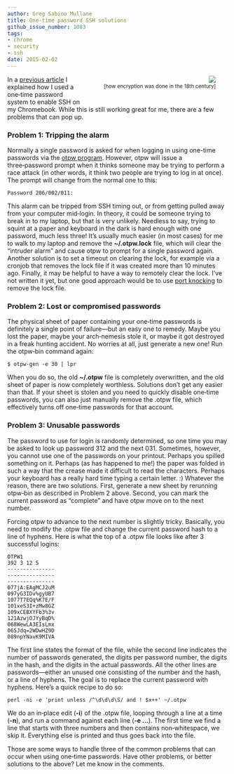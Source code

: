 ```yaml
---
author: Greg Sabino Mullane
title: One-time password SSH solutions
github_issue_number: 1083
tags:
- chrome
- security
- ssh
date: 2015-02-02
---
```


<div class="separator" style="clear: both; float:right; text-align: center; margin-bottom: 1.5em; margin-left: 3em; margin-right: 2em; "><a href="/blog/2015/02/one-time-password-ssh-solutions/image-0-big.jpeg" imageanchor="1" style="clear: right; float: right; margin-left: 1em;"><img border="0" src="/blog/2015/02/one-time-password-ssh-solutions/image-0.jpeg"/></a><br/><small>[how encryption was done in the 18th century]</small></div>

In a [previous article](/blog/2015/01/ssh-one-time-passwords-otpw-on/) I explained how I used a one‑time password system to enable SSH on my Chromebook. While this is still working great for me, there are a few problems that can pop 
up.

### Problem 1: Tripping the alarm

Normally a single password is asked for when logging in using one-time passwords via the [otpw program](https://www.cl.cam.ac.uk/~mgk25/otpw.html). However, otpw will issue a three‑password prompt when it thinks someone may be trying to perform a race attack (in other words, it think two people are trying to log in at once). The prompt will change from the normal one to this:

```
Password 206/002/011:
```

This alarm can be tripped from SSH timing out, or from getting pulled away from your computer mid‑login. In theory, it could be someone trying to break in to my laptop, but that is very unlikely. Needless to say, trying to squint at a paper and keyboard in the dark is hard enough with one password, much less three! It’s usually much easier (in most cases) for me to walk to my laptop and remove the **~/.otpw.lock** file, which will clear the “intruder alarm” and cause otpw to prompt for a single password again. Another solution is to set a timeout on clearing the lock, for example via a cronjob that removes the lock file if it was created more than 10 minutes ago. Finally, it may be helpful to have a way to remotely clear the lock. I’ve not written it yet, but one good approach would be to use [port knocking](http://portknocking.org/) to remove the lock file.

### Problem 2: Lost or compromised passwords

The physical sheet of paper containing your one‑time passwords is definitely a single point of failure—​but an easy one to remedy. Maybe you lost the paper, maybe your arch‑nemesis stole it, or maybe it got destroyed in a freak hunting accident. No worries at all, just generate a new one! Run the otpw‑bin command again:

```
$ otpw-gen -e 30 | lpr
```

When you do so, the old **~/.otpw** file is completely overwritten, and the old sheet of paper is now completely worthless. Solutions don’t get any easier than that. If your sheet is stolen and you need to quickly disable one‑time passwords, you can also just manually remove the .otpw file, which effectively turns off one‑time passwords for that account.

### Problem 3: Unusable passwords

The password to use for login is randomly determined, so one time you may be asked to look up password 312 and the next 031. Sometimes, however, you cannot use one of the passwords on your printout. Perhaps you spilled something on it. Perhaps (as has happened to me!) the paper was folded in such a way that the crease made it difficult to read the characters. Perhaps your keyboard has a really hard time typing a certain letter. :) Whatever the reason, there are two solutions. First, generate a new sheet by rerunning otpw‑bin as described in Problem 2 above. Second, you can mark the current password as “complete” and have otpw move on to the next number.

Forcing otpw to advance to the next number is slightly tricky. Basically, you need to modify the .otpw file and change the current password hash to a line of hyphens. Here is what the top of a .otpw file looks like after 3 successful logins:

```
OTPW1
392 3 12 5
---------------
---------------
---------------
077jA:EAgMCJ2uM
097yG3IDv%gyUB7
1077T7EQq%K7E/F
101xeS3I+zMw8GZ
109xCEBXYFb3%3v
121AzwjOJYyBqD%
068WewLA3EIsLmx
065Jdq=2WDwHZ9D
089npYNavK9MIVA
```

The first line states the format of the file, while the second line indicates the number of passwords generated, the digits per password number, the digits in the hash, and the digits in the actual passwords. All the other lines are passwords—​either an unused one consisting of the number and the hash, or a line of hyphens. The goal is to replace the current password with hyphens. Here’s a quick recipe to do so:

```
perl -ni -e 'print unless /^\d\d\d\S/ and ! $x++' ~/.otpw
```

We do an in‑place edit (**-i**) of the .otpw file, looping through a line at a time (**-n**), and run a command against each line (**-e ...**). The first time we find a line that starts with three numbers and then contains non‑whitespace, we skip it. Everything else is printed and thus goes back into the file.

Those are some ways to handle three of the common problems that can occur when using one‑time passwords. Have other problems, or better solutions to the above? Let me know in the comments.
